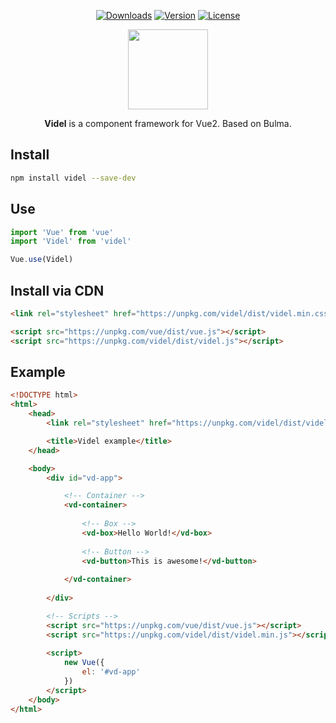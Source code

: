 <p align="center">
    <a href="https://www.npmjs.com/package/videl"><img src="https://img.shields.io/npm/dt/videl.svg" alt="Downloads"></a>
    <a href="https://www.npmjs.com/package/videl"><img src="https://img.shields.io/npm/v/videl.svg" alt="Version"></a>
    <a href="https://www.npmjs.com/package/videl"><img src="https://img.shields.io/npm/l/videl.svg" alt="License"></a>
</p>

<p align="center">
    <img src="https://cloud.githubusercontent.com/assets/2277261/24318452/35ee05ba-110e-11e7-883b-90a710483e34.png" height="128">
</p>

<p align="center">
    <strong>Videl</strong> is a component framework for Vue2. Based on Bulma.
</p>

## Install

``` bash
npm install videl --save-dev
```

## Use

```javascript
import 'Vue' from 'vue'
import 'Videl' from 'videl'

Vue.use(Videl)
```

## Install via CDN

``` html
<link rel="stylesheet" href="https://unpkg.com/videl/dist/videl.min.css">

<script src="https://unpkg.com/vue/dist/vue.js"></script>
<script src="https://unpkg.com/videl/dist/videl.js"></script>
```

## Example

``` html
<!DOCTYPE html>
<html>
    <head>
        <link rel="stylesheet" href="https://unpkg.com/videl/dist/videl.min.css">

        <title>Videl example</title>
    </head>

    <body>
        <div id="vd-app">

            <!-- Container -->
            <vd-container>
            
                <!-- Box -->
                <vd-box>Hello World!</vd-box>
                
                <!-- Button -->
                <vd-button>This is awesome!</vd-button>
                
            </vd-container>
            
        </div>

        <!-- Scripts -->
        <script src="https://unpkg.com/vue/dist/vue.js"></script>
        <script src="https://unpkg.com/videl/dist/videl.min.js"></script>
        
        <script>
            new Vue({
                el: '#vd-app'
            })
        </script>
    </body>
</html>
```
